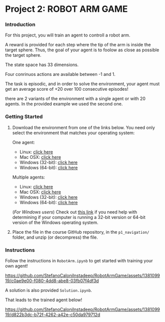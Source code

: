 # Project 2: ROBOT ARM GAME

### Introduction

For this project, you will train an agent to controll a robot arm.  


A reward is provided for each step where the tip of the arm is inside the target sphere.  Thus, the goal of your agent is to foolow as close as possible the target sphere.  

The state space has 33 dimensions.

Four conrinuos actions are available between -1 and 1.

The task is episodic, and in order to solve the environment, your agent must get an average score of +20 over 100 consecutive episodes!

there are 2 variants of the environment with a single agent or with 20 agents. In the provided example we used the second one.

### Getting Started

1. Download the environment from one of the links below.  You need only select the environment that matches your operating system:
   
   One agent:
    - Linux: [click here](https://s3-us-west-1.amazonaws.com/udacity-drlnd/P2/Reacher/one_agent/Reacher_Linux.zip)
    - Mac OSX: [click here](https://s3-us-west-1.amazonaws.com/udacity-drlnd/P2/Reacher/one_agent/Reacher.app.zip)
    - Windows (32-bit): [click here](https://s3-us-west-1.amazonaws.com/udacity-drlnd/P2/Reacher/one_agent/Reacher_Windows_x86.zip)
    - Windows (64-bit): [click here](https://s3-us-west-1.amazonaws.com/udacity-drlnd/P2/Reacher/one_agent/Reacher_Windows_x86_64.zip)
    
    Multiple agents:
    - Linux: [click here](https://s3-us-west-1.amazonaws.com/udacity-drlnd/P2/Reacher/Reacher_Linux.zip)
    - Mac OSX: [click here](https://s3-us-west-1.amazonaws.com/udacity-drlnd/P2/Reacher/Reacher.app.zip)
    - Windows (32-bit): [click here](https://s3-us-west-1.amazonaws.com/udacity-drlnd/P2/Reacher/Reacher_Windows_x86.zip)
    - Windows (64-bit): [click here](https://s3-us-west-1.amazonaws.com/udacity-drlnd/P2/Reacher/Reacher_Windows_x86_64.zip)


    (_For Windows users_) Check out [this link](https://support.microsoft.com/en-us/help/827218/how-to-determine-whether-a-computer-is-running-a-32-bit-version-or-64) if you need help with determining if your computer is running a 32-bit version or 64-bit version of the Windows operating system.

1. Place the file in the course GitHub repository, in the `p1_navigation/` folder, and unzip (or decompress) the file. 

### Instructions

Follow the instructions in `RobotArm.ipynb` to get started with training your own agent!


https://github.com/StefanoCaloniInstadeep/RobotArmGame/assets/138109919/c0ae9e00-f080-4dd8-abe8-03fb07f4df3d


A solution is also provided `Solution.ipynb`.

That leads to the trained agent below!

https://github.com/StefanoCaloniInstadeep/RobotArmGame/assets/138109919/d822b3dc-b72f-4262-a42e-c50da979712d

